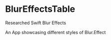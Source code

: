 # BlurEffectsTable
Researched Swift Blur Effects

An App showcasing different styles of Blur.Effect
